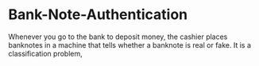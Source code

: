 # Bank-Note-Authentication
Whenever you go to the bank to deposit money, the cashier places banknotes in a machine that tells whether a banknote is real or fake. It is a classification problem,
